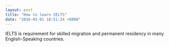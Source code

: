 ```yaml
---
layout: post
title: "How to learn IELTS"
date: "2016-03-01 18:51:24 +0800"
---
```


IELTS is requirement for skilled migration and permanent residency in many English-Speaking countries.

